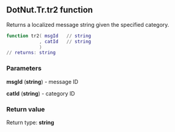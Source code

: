 ## DotNut.Tr.tr2 function

Returns a localized message string given the specified category.


```lua
function tr2( msgId   // string
            , catId   // string
            )
// returns: string
```


### Parameters

**msgId** (**string**) - message ID

**catId** (**string**) - category ID

### Return value

Return type: **string**

